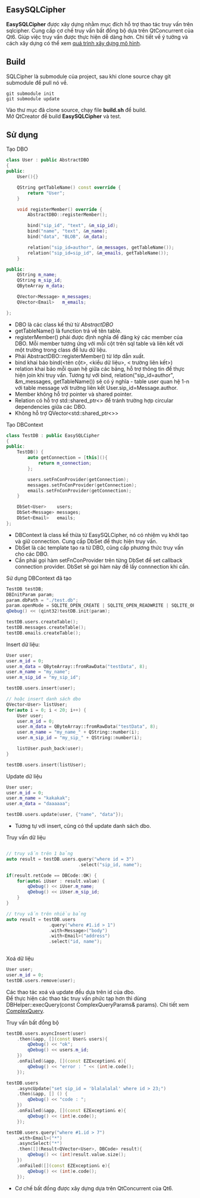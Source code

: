 ## EasySQLCipher

**EasySQLCipher** được xây dựng nhằm mục đích hỗ trợ thao tác truy vấn trên sqlcipher. Cung cấp cơ chế truy vấn bất đồng bộ dựa trên QtConcurrent của Qt6. Giúp việc truy vấn được thực hiện dễ dàng hơn. Chi tiết về ý tưởng và cách xây dựng có thể xem [quá trình xây dựng mô hình](./doc/README.md).  

## Build
SQLCipher là submodule của project, sau khi clone source chạy git submodule để pull nó về.

```
git submodule init
git submodule update
```

Vào thư mục đã clone source, chạy file **build.sh** để build.  
Mở QtCreator để build **EasySQLCipher** và test.

## Sử dụng

Tạo DBO

```cpp
class User : public AbstractDBO
{
public:
    User(){}

    QString getTableName() const override {
        return "User";
    }

    void registerMember() override {
        AbstractDBO::registerMember();

        bind("sip_id", "text", &m_sip_id);
        bind("name", "text", &m_name);
        bind("data", "BLOB", &m_data);

        relation("sip_id=author", &m_messages, getTableName());
        relation("sip_id=sip_id", &m_emails, getTableName());
    }

public:
    QString m_name;
    QString m_sip_id;
    QByteArray m_data;

    QVector<Message> m_messages;
    QVector<Email>   m_emails;

};
```

- DBO là các class kế thừ từ *AbstractDBO*
- getTableName() là function trả về tên table.
- registerMember() phải được định nghĩa để đăng ký các member của DBO. Mỗi member tương ứng với mỗi cột trên sql table và liên kết với một trường trong class để lưu dữ liệu.
- Phải AbstractDBO::registerMember() từ lớp dẫn xuất.
- bind khai báo bind(\<tên cột\>, \<kiểu dữ liệu\>, \< trường liên kết\>)
- relation khai báo mỗi quan hệ giữa các bảng, hỗ trợ thông tin để thực hiện join khi truy vấn. Tương tự với bind, relation("sip_id=author", &m_messages, getTableName()) sẽ có ý nghĩa - table user quan hệ 1-n với table message với trường liên kết User.sip_id=Message.author.  
- Member không hỗ trợ pointer và shared pointer.
- Relation có hỗ trợ std::shared_ptr\<\> để tránh trường hợp circular dependencies giữa các DBO.
- Không hỗ trợ QVector<std::shared_ptr<>>

Tạo DBContext

```cpp
class TestDB : public EasySQLCipher
{
public:
    TestDB() {
        auto getConnection = [this](){
            return m_connection;
        };

        users.setFnConProvider(getConnection);
        messages.setFnConProvider(getConnection);
        emails.setFnConProvider(getConnection);
    }

    DbSet<User>    users;
    DbSet<Message> messages;
    DbSet<Email>   emails;
};
```

- DBContext là class kế thừa từ EasySQLCipher, nó có nhiệm vụ khởi tạo và giữ connection. Cung cấp DbSet để thực hiện truy vấn.
- DbSet là các template tạo ra từ DBO, cũng cấp phương thức truy vấn cho các DBO.
- Cần phải gọi hàm setFnConProvider trên từng DbSet để set callback connection provider. DbSet sẽ gọi hàm này để lấy connnection khi cần.

Sử dụng DBContext đã tạo

```cpp
TestDB testDB;
DBInitParam param;
param.dbPath = "./test.db";
param.openMode = SQLITE_OPEN_CREATE | SQLITE_OPEN_READWRITE | SQLITE_OPEN_FULLMUTEX;
qDebug() << (qint32)testDB.init(param);

testDB.users.createTable();
testDB.messages.createTable();
testDB.emails.createTable();
```

Insert dữ liệu:  

```cpp
User user;
user.m_id = 0;
user.m_data = QByteArray::fromRawData("testData", 8);
user.m_name = "my_name";
user.m_sip_id = "my_sip_id";

testDB.users.insert(user);

// hoặc insert danh sách dbo
QVector<User> listUser;
for(auto i = 0; i < 20; i++) {
    User user;
    user.m_id = 0;
    user.m_data = QByteArray::fromRawData("testData", 8);
    user.m_name = "my_name_" + QString::number(i);
    user.m_sip_id = "my_sip_" + QString::number(i);

    listUser.push_back(user);
}

testDB.users.insert(listUser);
```

Update dữ liệu

```cpp
User user;
user.m_id = 0;
user.m_name = "kakakak";
user.m_data = "daaaaaa";

testDB.users.update(user, {"name", "data"});
```

- Tương tự với insert, cũng có thể update danh sách dbo.

Truy vấn dữ liệu

```cpp

// truy vấn trên 1 bảng
auto result = testDB.users.query("where id = 3")
                           .select("sip_id, name");

if(result.retCode == DBCode::OK) {
    for(auto& iUser : result.value) {
        qDebug() << iUser.m_name;
        qDebug() << iUser.m_sip_id;
    }
}

// truy vấn trên nhiều bảng
auto result = testDB.users
                .query("where #1.id > 1")
                .with<Message>("body")
                .with<Email>("address")
                .select("id, name");
    
```

Xoá dữ liệu

```cpp
User user;
user.m_id = 0;
testDB.users.remove(user);
```

Các thao tác xoá và update đều dựa trên id của dbo.  
Để thực hiện các thao tác truy vấn phức tạp hơn thì dùng DBHelper::execQuery(const ComplexQueryParams& params). Chi tiết xem [ComplexQuery](./doc/README.md).  

Truy vấn bất đồng bộ

```cpp
testDB.users.asyncInsert(user)
    .then(&app, [](const User& users){
        qDebug() << "ok";
        qDebug() << users.m_id;
    })
    .onFailed(&app, [](const EZException& e){
        qDebug() << "error : " << (int)e.code();
    });

testDB.users
    .asyncUpdate("set sip_id = 'blalalalal' where id > 23;")
    .then(&app, [] () {
        qDebug() << "code : ";
    })
    .onFailed(&app, [](const EZException& e){
        qDebug() << (int)e.code();
    });

testDB.users.query("where #1.id > 7")
    .with<Email>("*")
    .asyncSelect("*")
    .then([](Result<QVector<User>, DBCode> result){
        qDebug() << (int)result.value.size();
    })
    .onFailed([](const EZException& e){
        qDebug() << (int)e.code();
    });
```

- Cơ chế bất đồng được xây dựng dựa trên QtConcurrent của Qt6.
